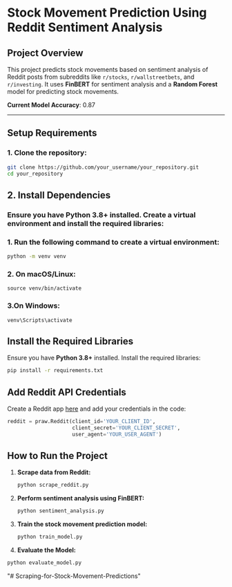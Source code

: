 # Stock Movement Prediction Using Reddit Sentiment Analysis

## Project Overview
This project predicts stock movements based on sentiment analysis of Reddit posts from subreddits like `r/stocks`, `r/wallstreetbets`, and `r/investing`. It uses **FinBERT** for sentiment analysis and a **Random Forest** model for predicting stock movements.

**Current Model Accuracy**: 0.87

---

## Setup Requirements

### 1. Clone the repository:
```bash
git clone https://github.com/your_username/your_repository.git
cd your_repository

```
## 2. Install Dependencies

### Ensure you have **Python 3.8+** installed. Create a virtual environment and install the required libraries:

### 1. Run the following command to create a virtual environment:
   ```bash
   python -m venv venv

   ```
### 2. On macOS/Linux:
    
    source venv/bin/activate
    
    
### 3.On Windows:  

     
    venv\Scripts\activate

    
## Install the Required Libraries

Ensure you have **Python 3.8+** installed. Install the required libraries:

```bash
pip install -r requirements.txt
```


## Add Reddit API Credentials

Create a Reddit app [here](https://www.reddit.com/prefs/apps) and add your credentials in the code:

```python
reddit = praw.Reddit(client_id='YOUR_CLIENT_ID', 
                     client_secret='YOUR_CLIENT_SECRET', 
                     user_agent='YOUR_USER_AGENT')
```


## How to Run the Project

1. **Scrape data from Reddit:**
   ```bash
   python scrape_reddit.py
   ```
2. **Perform sentiment analysis using FinBERT:**
   ```bash
   python sentiment_analysis.py

   ```
3. **Train the stock movement prediction model:**
   ```bash
   python train_model.py
   ```
4. **Evaluate the Model:**

```bash
python evaluate_model.py

```
"# Scraping-for-Stock-Movement-Predictions" 
